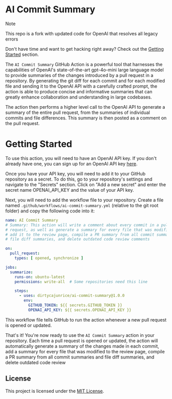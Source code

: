 # AI Commit Summary

> [!NOTE]
> This repo is a fork with updated code for OpenAI that resolves all legacy errors


Don't have time and want to get hacking right away? Check out the [Getting Started](#getting-started) section.

The `AI Commit Summary` GitHub Action is a powerful tool that harnesses the capabilities of OpenAI's state-of-the-art
gpt-4o-mini large language model to provide summaries of the changes introduced by a pull request in a repository. By
generating the git diff for each commit and for each modified file and sending it to the OpenAI API with a carefully
crafted prompt, the action is able to produce concise and informative summaries that can greatly enhance collaboration
and understanding in large codebases.

The action then performs a higher level call to the OpenAI API to generate a summary of the entire pull request, from
the summaries of individual commits and file differences. This summary is then posted as a comment on the pull request.

# Getting Started

To use this action, you will need to have an OpenAI API key. If you don't already have one, you can sign up for an
OpenAI API key [here](https://openai.com/index/openai-api/).

Once you have your API key, you will need to add it to your GitHub repository as a secret. To do this, go to your
repository's settings and navigate to the "Secrets" section. Click on "Add a new secret" and enter the secret name
OPENAI_API_KEY and the value of your API key.

Next, you will need to add the workflow file to your repository. Create a file named
`.github/workflows/ai-commit-summary.yml` (relative to the git root folder) and copy the following code into it:

```yaml
name: AI Commit Summary
# Summary: This action will write a comment about every commit in a pull
# request, as well as generate a summary for every file that was modified and
# add it to the review page, compile a PR summary from all commit summaries and
# file diff summaries, and delete outdated code review comments

on:
  pull_request:
    types: [ opened, synchronize ]

jobs:
  summarize:
    runs-on: ubuntu-latest
    permissions: write-all  # Some repositories need this line

    steps:
      - uses: dirtycajunrice/ai-commit-summary@1.0.0
        env:
          GITHUB_TOKEN: ${{ secrets.GITHUB_TOKEN }}
          OPENAI_API_KEY: ${{ secrets.OPENAI_API_KEY }}
```

This workflow file tells GitHub to run the action whenever a new pull request is opened or updated.

That's it! You're now ready to use the `AI Commit Summary` action in your repository. Each time a pull request is opened
or updated, the action will automatically generate a summary of the changes made in each commit, add a summary for every
file that was modified to the review page, compile a PR summary from all commit summaries and file diff summaries, and
delete outdated code review

## License

This project is licensed under the [MIT License](./LICENSE).
